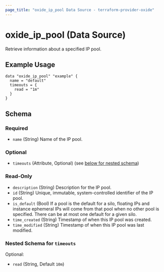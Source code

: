 ```yaml
---
page_title: "oxide_ip_pool Data Source - terraform-provider-oxide"
---
```


# oxide_ip_pool (Data Source)

Retrieve information about a specified IP pool.

## Example Usage

```hcl
data "oxide_ip_pool" "example" {
  name = "default"
  timeouts = {
    read = "1m"
  }
}
```

## Schema

### Required

- `name` (String) Name of the IP pool.

### Optional

- `timeouts` (Attribute, Optional) (see [below for nested schema](#nestedatt--timeouts))

### Read-Only

- `description` (String) Description for the IP pool.
- `id` (String) Unique, immutable, system-controlled identifier of the IP pool.
- `is_default` (Bool) If a pool is the default for a silo, floating IPs and instance ephemeral IPs
  will come from that pool when no other pool is specified. There can be at most one default for a
  given silo.
- `time_created` (String) Timestamp of when this IP pool was created.
- `time_modified` (String) Timestamp of when this IP pool was last modified.

<a id="nestedatt--timeouts"></a>

### Nested Schema for `timeouts`

Optional:

- `read` (String, Default `10m`)
